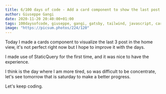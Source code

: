 ```yaml
---
title: 6/100 days of code - Add a card component to show the last post
author: Giuseppe Gangi
date: 2020-11-20 20:40:00+01:00
tags: 100daysofcode, giuseppe, gangi, gatsby, tailwind, javascript, cards, StaticQuery
image: "https://picsum.photos/224/120"
---
```


Today I made a cards component to visualize the last 3 post in the home view, it's not perfect right now but I hope to improve it with the days.

I made use of StaticQuery for the first time, and it was nice to have the experience. 

I think is the day where I am more tired, so was difficult to be concentrate, let's see tomorrow that is saturday to make a better progress.

Let's keep coding.